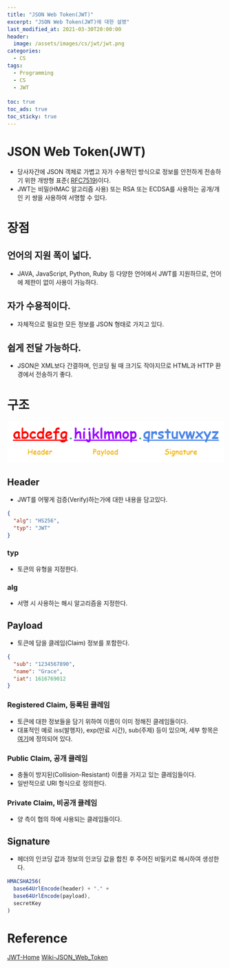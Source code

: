 ```yaml
---
title: "JSON Web Token(JWT)"
excerpt: "JSON Web Token(JWT)에 대한 설명"
last_modified_at: 2021-03-30T20:00:00
header:
  image: /assets/images/cs/jwt/jwt.png
categories:
  - CS
tags:
  - Programming
  - CS
  - JWT

toc: true
toc_ads: true
toc_sticky: true
---
```

# JSON Web Token(JWT)
- 당사자간에 JSON 객체로 가볍고 자가 수용적인 방식으로 정보를 안전하게 전송하기 위한 개방형 표준(	[RFC7519](https://tools.ietf.org/html/rfc7519))이다.
- JWT는 비밀(HMAC 알고리즘 사용) 또는 RSA 또는 ECDSA를 사용하는 공개/개인 키 쌍을 사용하여 서명할 수 있다.

# 장점
## 언어의 지원 폭이 넓다.
- JAVA, JavaScript, Python, Ruby 등 다양한 언어에서 JWT를 지원하므로, 언어에 제한이 없이 사용이 가능하다.

## 자가 수용적이다.
- 자체적으로 필요한 모든 정보를 JSON 형태로 가지고 있다.

## 쉽게 전달 가능하다.
- JSON은 XML보다 간결하며, 인코딩 될 때 크기도 작아지므로 HTML과 HTTP 환경에서 전송하기 좋다.

# 구조
![jwtStructure](../../assets/images/cs/jwt/jwtStructure.png)

## Header
- JWT를 어떻게 검증(Verify)하는가에 대한 내용을 담고있다.

```json
{
  "alg": "HS256",
  "typ": "JWT"
}
```

### typ
- 토큰의 유형을 지정한다.

### alg
- 서명 시 사용하는 해시 알고리즘을 지정한다.

## Payload
- 토큰에 담을 클레임(Claim) 정보를 포함한다.

```json
{
  "sub": "1234567890",
  "name": "Grace",
  "iat": 1616769012
}
```

### Registered Claim, 등록된 클레임
- 토큰에 대한 정보들을 담기 위하여 이름이 이미 정해진 클레임들이다.
- 대표적인 예로 iss(발행자), exp(만료 시간), sub(주제) 등이 있으며, 세부 항목은 [여기](https://tools.ietf.org/html/rfc7519#section-4.1)에 정의되어 있다.

### Public Claim, 공개 클레임
- 충돌이 방지된(Collision-Resistant) 이름을 가지고 있는 클레임들이다.
- 일반적으로 URI 형식으로 정의한다.

### Private Claim, 비공개 클레임
- 양 측이 협의 하에 사용되는 클레임들이다.

## Signature
- 헤더의 인코딩 값과 정보의 인코딩 값을 합친 후 주어진 비밀키로 해시하여 생성한다.

```js
HMACSHA256(
  base64UrlEncode(header) + "." +
  base64UrlEncode(payload),
  secretKey
)
```

# Reference
[JWT-Home](https://jwt.io/)
[Wiki-JSON_Web_Token](https://en.wikipedia.org/wiki/JSON_Web_Token)